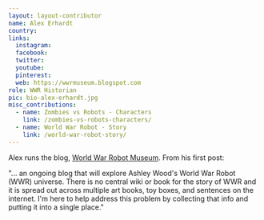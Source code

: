 ```yaml
---
layout: layout-contributor
name: Alex Erhardt
country: 
links:
  instagram: 
  facebook:
  twitter: 
  youtube:
  pinterest: 
  web: https://wwrmuseum.blogspot.com
role: WWR Historian
pic: bio-alex-erhardt.jpg
misc_contributions:
  - name: Zombies vs Robots - Characters 
    link: /zombies-vs-robots-characters/
  - name: World War Robot - Story
    link: /world-war-robot-story/
---
```

Alex runs the blog, <a href="https://wwrmuseum.blogspot.com" target="_blank">World War Robot Museum</a>. From his first post:

"... an ongoing blog that will explore Ashley Wood's World War Robot (WWR) universe. There is no central wiki or book for the story of WWR and it is spread out across multiple art books, toy boxes, and sentences on the internet. I'm here to help address this problem by collecting that info and putting it into a single place."